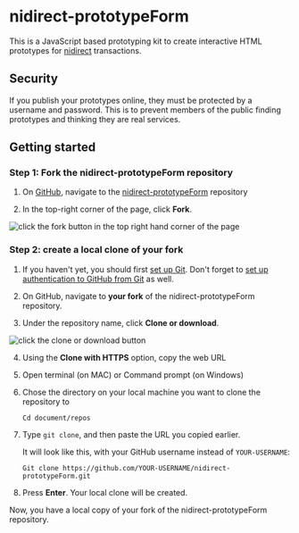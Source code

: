 # nidirect-prototypeForm
This is a JavaScript based prototyping kit to create interactive HTML prototypes for [nidirect](https://www.nidirect.gov.uk/) transactions. 
## Security
If you publish your prototypes online, they must be protected by a username and password. This is to prevent members of the public finding prototypes and thinking they are real services.
## Getting started
### Step 1: Fork the nidirect-prototypeForm repository
1.	On [GitHub]( https://github.com/), navigate to the [nidirect-prototypeForm]( https://github.com/DavidMcClelland-uxm/nidirect-prototypeForm) repository

2.	In the top-right corner of the page, click **Fork**.

![click the fork button in the top right hand corner of the page](https://help.github.com/assets/images/help/repository/fork_button.jpg)

### Step 2: create a local clone of your fork
1.	If you haven't yet, you should first [set up Git]( https://help.github.com/en/github/getting-started-with-github/set-up-git). Don't forget to [set up authentication to GitHub from Git]( https://help.github.com/en/articles/set-up-git#next-steps-authenticating-with-github-from-git) as well.

2.	On GitHub, navigate to **your fork** of the nidirect-prototypeForm repository. 

3.	Under the repository name, click **Clone or download**.

![click the clone or download button](https://help.github.com/assets/images/help/repository/clone-repo-clone-url-button.png)

4.	Using the **Clone with HTTPS** option, copy the web URL

5.	Open terminal (on MAC) or Command prompt (on Windows)

6.	Chose the directory on your local machine you want to clone the repository to

    ```Cd document/repos```
    
7.	Type `git clone`, and then paste the URL you copied earlier.

    It will look like this, with your GitHub username instead of `YOUR-USERNAME`:

    ```Git clone https://github.com/YOUR-USERNAME/nidirect-prototypeForm.git```

8.	Press **Enter**. Your local clone will be created.

Now, you have a local copy of your fork of the nidirect-prototypeForm repository.

